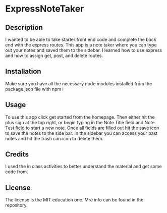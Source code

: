 # ExpressNoteTaker

## Description

I wanted to be able to take starter front end code and complete the back end with the express routes. This app is a note taker where you can type out your notes and saved them to the sidebar. I learned how to use express and how to assign get, post, and delete routes. 

## Installation

Make sure you have all the necessary node modules installed from the package.json file with npm i 

## Usage

To use this app click get started from the homepage. Then either hit the plus sign at the top right, or begin typing in the Note Title field and Note Test field to start a new note. Once all fields are filled out hit the save icon to save the notes to the side bar. In the sidebar you can access your past notes and hit the trash can icon to delete them. 


## Credits

I used the in class activities to better understand the material and get some code from. 

## License

The license is the MIT education one. Mre info can be found in the repository. 


